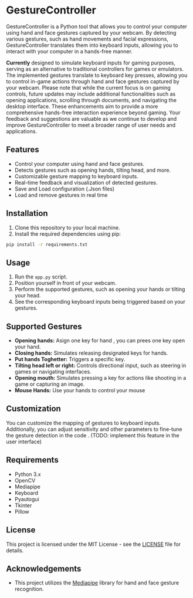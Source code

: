 # GestureController

GestureController is a Python tool that allows you to control your computer using hand and face gestures captured by your webcam. By detecting various gestures, such as hand movements and facial expressions, GestureController translates them into keyboard inputs, allowing you to interact with your computer in a hands-free manner.

**Currently** designed to simulate keyboard inputs for gaming purposes, serving as an alternative to traditional controllers for games or emulators. The implemented gestures translate to keyboard key presses, allowing you to control in-game actions through hand and face gestures captured by your webcam.
Please note that while the current focus is on gaming controls, future updates may include additional functionalities such as opening applications, scrolling through documents, and navigating the desktop interface. These enhancements aim to provide a more comprehensive hands-free interaction experience beyond gaming.
Your feedback and suggestions are valuable as we continue to develop and improve GestureController to meet a broader range of user needs and applications.

## Features
- Control your computer using hand and face gestures.
- Detects gestures such as opening hands, tilting head, and more.
- Customizable gesture mapping to keyboard inputs.
- Real-time feedback and visualization of detected gestures.
- Save and Load configuration (.Json files)
- Load and remove gestures in real time

## Installation
1. Clone this repository to your local machine.
2. Install the required dependencies using pip:

```bash
pip install -r requirements.txt
```

## Usage
1. Run the `app.py` script.
2. Position yourself in front of your webcam.
3. Perform the supported gestures, such as opening your hands or tilting your head.
4. See the corresponding keyboard inputs being triggered based on your gestures.


## Supported Gestures
- **Opening hands:** Asign one key for hand , you can prees one key open your hand.
- **Closing hands:** Simulates releasing designated keys for hands.
- **Put hands Toghetter:** Triggers a specific key.
- **Tilting head left or right:** Controls directional input, such as steering in games or navigating interfaces.
- **Opening mouth:** Simulates pressing a key for actions like shooting in a game or capturing an image.
- **Mouse Hands:** Use your hands to control your mouse


## Customization
You can customize the mapping of gestures to keyboard inputs. Additionally, you can adjust sensitivity and other parameters to fine-tune the gesture detection in the code . (TODO: implement this feature in the user interface)

## Requirements
- Python 3.x
- OpenCV
- Mediapipe 
- Keyboard
- Pyautogui
- Tkinter
- Pillow

## License
This project is licensed under the MIT License - see the [LICENSE](LICENSE) file for details.

## Acknowledgements
- This project utilizes the [Mediapipe](https://google.github.io/mediapipe/) library for hand and face gesture recognition.
